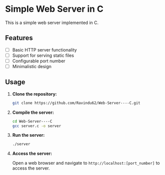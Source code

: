 # Simple Web Server in C

This is a simple web server implemented in C.

## Features

- [ ] Basic HTTP server functionality
- [ ] Support for serving static files
- [ ] Configurable port number
- [ ] Minimalistic design

## Usage

1. **Clone the repository:**

    ```bash
    git clone https://github.com/Ravindu62/Web-Server----C.git 
    ```

2. **Compile the server:**

    ```bash
    cd Web-Server----C
    gcc server.c -o server
    ```

3. **Run the server:**

    ```bash
    ./server 
    ```
    
4. **Access the server:**

    Open a web browser and navigate to `http://localhost:[port_number]` to access the server.
